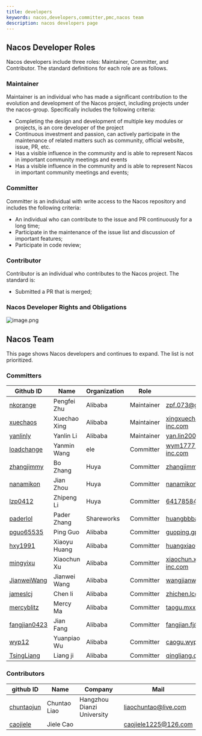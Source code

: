 ```yaml
---
title: developers
keywords: nacos,developers,committer,pmc,nacos team
description: nacos developers page
---
```



## Nacos Developer Roles

Nacos developers include three roles: Maintainer, Committer, and Contributor. The standard definitions for each role are as follows.

### Maintainer

Maintainer is an individual who has made a significant contribution to the evolution and development of the Nacos project, including projects under the nacos-group. Specifically includes the following criteria:

* Completing the design and development of multiple key modules or projects, is an core developer of the project
* Continuous investment and passion, can actively participate in the maintenance of related matters such as community, official website, issue, PR, etc.
* Has a visible influence in the community and is able to represent Nacos in important community meetings and events
* Has a visible influence in the community and is able to represent Nacos in important community meetings and events;

### Committer

Committer is an individual with write access to the Nacos repository and includes the following criteria:

* An individual who can contribute to the issue and PR continuously for a long time;
* Participate in the maintenance of the issue list and discussion of important features;
* Participate in code review;

### Contributor

Contributor is an individual who contributes to the Nacos project. The standard is:

* Submitted a PR that is merged;


### Nacos Developer Rights and Obligations

![image.png](https://cdn.nlark.com/yuque/0/2019/png/333810/1560152742873-65f7dbcb-38cf-4840-aa9c-5c6cfa926cec.png#align=left&display=inline&height=502&name=image.png&originHeight=751&originWidth=1113&size=235532&status=done&width=744)

## Nacos Team

This page shows Nacos developers and continues to expand. The list is not prioritized.

### Committers

| Github ID                                       | Name         | Organization | Role      | Mail                                                         |
| ----------------------------------------------- | -----------  | ----------   | --------- | ------------------------------------------------------------ |
| [nkorange](https://github.com/nkorange)         | Pengfei Zhu  | Alibaba      | Maintainer | zpf.073@gmail.com                                    |
| [xuechaos](https://github.com/xuechaos)         | Xuechao Xing | Alibaba      | Maintainer | xingxuechao@alibaba-inc.com                                  |
| [yanlinly](https://github.com/yanlinly)         | Yanlin Li    | Alibaba      | Maintainer | yan.lin2009@163.com                                    |
| [loadchange](https://github.com/loadchange)     | Yanmin Wang  | ele          | Committer | wym177771@alibaba-inc.com                                    |
| [zhangjimmy](https://github.com/zhangjimmy)     | Bo Zhang     | Huya         | Committer | zhangjimmy@foxmail.com                                       |
| [nanamikon](https://github.com/nanamikon)       | Jian Zhou    | Huya         | Committer | nanamikon@gmail.com                                          |
| [lzp0412](https://github.com/lzp0412)           | Zhipeng Li   | Huya         | Committer | 641785844@qq.com                                             |
| [paderlol](https://github.com/paderlol)         | Pader Zhang  | Shareworks   | Committer | huangbbbaihao@gmail.com                                     |
| [pguo65535](https://github.com/pguo65535)       | Ping Guo     | Alibaba      | Committer | guoping.gp@alibaba-inc.com                                   |
| [hxy1991](https://github.com/hxy1991)           | Xiaoyu Huang | Alibaba      | Committer | huangxiaoyu1018@gmail.com                                    |
| [mingyixu](https://github.com/mingyixu)         | Xiaochun Xu  | Alibaba      | Committer | xiaochun.xxc@alibaba-inc.com                                 |
| [JianweiWang](https://github.com/JianweiWang)   | Jianwei Wang | Alibaba      | Committer | wangjianwei.nwpu@gmail.com                                  |
| [jameslcj](https://github.com/jameslcj)         | Chen li      | Alibaba      | Committer | zhichen.lc@alibaba-inc.com                                   |
| [mercyblitz](https://github.com/mercyblitz)     | Mercy Ma     | Alibaba      | Committer | taogu.mxx@alibaba-inc.com                                    |
| [fangjian0423](https://github.com/fangjian0423) | Jian Fang    | Alibaba      | Committer | fangjian.fj@alibaba-inc.com                                  |
| [wyp12](https://github.com/wyp12)               | Yuanpiao Wu  | Alibaba      | Committer | caogu.wyp@antfin.com                                         |
| [TsingLiang](https://github.com/TsingLiang)     | Liang ji     | Alibaba      | Committer | qingliang.ql@alibaba-inc.com                                 | 


### Contributors

| github ID                                     | Name   | Company | Mail                               |
| ------------------------------------------------| -------| -------| ---------------------------------- |
| [chuntaojun](https://github.com/chuntaojun)     | Chuntao Liao  |  Hangzhou Dianzi University  | liaochuntao@live.com     |
| [caojiele](https://github.com/caojiele)         | Jiele Cao  |        | caojiele1225@126.com               |


